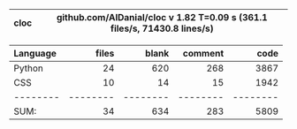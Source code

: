 cloc|github.com/AlDanial/cloc v 1.82  T=0.09 s (361.1 files/s, 71430.8 lines/s)
--- | ---

Language|files|blank|comment|code
:-------|-------:|-------:|-------:|-------:
Python|24|620|268|3867
CSS|10|14|15|1942
--------|--------|--------|--------|--------
SUM:|34|634|283|5809
